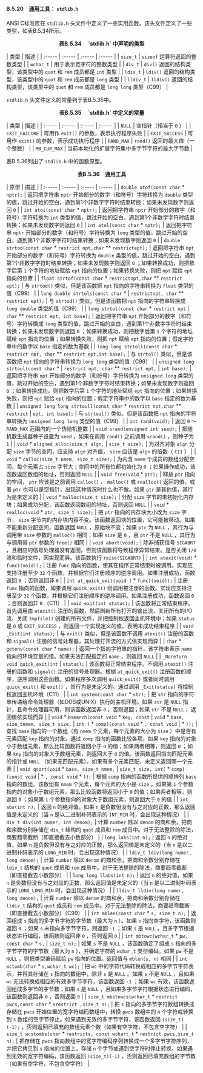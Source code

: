 #### B.5.20　通用工具： `stdlib.h` 

ANSI C标准库在 `stdlib.h` 头文件中定义了一些实用函数。该头文件定义了一些类型，如表B.5.34所示。

<center class="my_markdown"><b class="my_markdown">表B.5.34　 `stdlib.h` 中声明的类型</b></center>

| 类型 | 描述 |
| :-----  | :-----  | :-----  | :-----  |
| `size_t` | `sizeof` 运算符返回的整数类型 |
| `wchar_t` | 用于表示宽字符的整数类型 |
| `div_t` | `div()` 返回的结构类型，该类型中的 `quot` 和 `rem` 成员都是 `int` 类型 |
| `ldiv_t` | `ldiv()` 返回的结构类型，该类型中的 `quot` 和 `rem` 成员都是 `long` 类型 |
| `lldiv_t` | `lldiv()` 返回的结构类型，该类型中的 `quot` 和 `rem` 成员都是 `long long` 类型（C99） |

`stdlib.h` 头文件定义的常量列于表B.5.35中。

<center class="my_markdown"><b class="my_markdown">表B.5.35　 `stdlib.h` 中定义的常量</b></center>

| 类型 | 描述 |
| :-----  | :-----  | :-----  | :-----  |
| `NULL` | 空指针（相当于 `0` ） |
| `EXIT_FAILURE` | 可用作 `exit()` 的参数，表示执行程序失败 |
| `EXIT_SUCCESS` | 可用作 `exit()` 的参数，表示成功执行程序 |
| `RAND_MAX` | `rand()` 返回的最大值（一个整数） |
| `MB_CUR_MAX` | 当前本地化的扩展字符集中多字节字符的最大字节数 |

表B.5.36列出了 `stdlib.h` 中的函数原型。

<center class="my_markdown"><b class="my_markdown">表B.5.36　通用工具</b></center>

| 原型 | 描述 |
| :-----  | :-----  | :-----  | :-----  |
| `double atof(const char`  *  `nptr);` | 返回把字符串 `nptr` 开始部分的数字（和符号）字符转换为 `double` 类型的值，跳过开始的空白，遇到第1个非数字字符时结束转换；如果未发现数字则返回 `0` |
| `int atoi(const char` *  `nptr);` | 返回把字符串 `nptr` 开始部分的数字（和符号）字符转换为 `int` 类型的值，跳过开始的空白，遇到第1个非数字字符时结束转换；如果未发现数字则返回 `0` |
| `int atol(const char` *  `nptr);` | 返回把字符串 `nptr` 开始部分的数字（和符号）字符转换为 `long` 类型的值，跳过开始的空白，遇到第1个非数字字符时结束转换；如果未发现数字则返回 `0` |
| `double strtod(const char` *  `restrict npt,char`  **  `restrictept);` | 返回把字符串 `npt` 开始部分的数字（和符号）字符转换为 `double` 类型的值，跳过开始的空白，遇到第1个非数字字符时结束转换；如果未发现数字则返回 `0` ；如果转换成功，则把数字后第 `1` 个字符的地址赋给 `ept` 指向的位置；如果转换失败，则把 `npt` 赋给 `ept` 指向的位置 |
| `float strtof(const char`  *  `restrictnpt,char`  **  `restrict ept);` | 与 `strtod()` 类似，但是该函数把 `npt` 指向的字符串转换为 `float` 类型的值（C99） |
| `long double strtols(const char`  * | `restrictnpt, char`  ** `restrict ept);` | 与 `strtod()` 类似，但是该函数把 `npt` 指向的字符串转换成 `long double` 类型的值（C99） |
| `long strtol(const char`  *  `restrict npt` | `char`  **  `restrict ept, int base);` | 返回把字符串 `npt` 开始部分的数字（和符号）字符转换成 `long` 类型的值，跳过开始的空白，遇到第1个非数字字符时结束转换；如果未发现数字则返回 `0` ；如果转换成功，则把数字后第 `1` 个字符的地址赋给 `ept` 指向的位置；如果转换失败，则把 `npt` 赋给 `ept` 指向的位置；假定字符串中的数字以 `base` 指定的数为基数 |
| `long long strtoll(const char`  * `restrict npt, char` **  `restrict ept,int base);` | 与 `strtol()` 类似，但是该函数把 `npt` 指向的字符串转换为 `long long` 类型的值（C99） |
| `unsigned long strtoul(const char`  * | `restrict npt, char` **  `restrict ept,` | `int base);` | 返回把字符串 `npt` 开始部分的数字（和符号）字符转换为 `unsigned long` 类型的值，跳过开始的空白，遇到第1个非数字字符时结束转换；如果未发现数字则返回 `0` ；如果转换成功，则把数字后第 `1` 个字符的地址赋给 `ept` 指向的位置；如果转换失败，则把 `npt` 赋给 `ept` 指向的位置；假定字符串中的数字以 `base` 指定的数为基数 |
| `unsigned long long strtoull(const char` *  `restrict npt,char`  **  `restrict` | `ept, int base);` | 与 `strtoul()` 类似，但是该函数把 `npt` 指向的字符串转换为 `unsigned long long` 类型的值（C99） |
| `int rand(void);` | 返回 `0` ～ `RAND_MAX` 范围内的一个伪随机整数 |
| `void srand(unsigned int seed);` | 把随机数生成器种子设置为 `seed` ，如果在调用 `rand()` 之前调用 `srand()` ，则种子为 `1` |
| `void`  * `aligned_alloc(size_t algn,` | `size_t size);` | 为对齐对象 `algn` 分配 `size` 字节的空间，应支持 `algn` 对齐值， `size` 应该是 `algn` 的倍数（ `C11` ） |
| `void`  * `calloc(size_t nmem, size_t size);` | 为内含 `nmem` 个成员的数组分配空间，每个元素占 `size` 字节大；空间中的所有位都初始化为 `0` ；如果操作成功，该函数返回数组的地址，否则返回 `NULL` |
| `void free(void` * `ptr);` | 释放 `ptr` 指向的空间， `ptr` 应该是之前调用 `calloc()` 、 `malloc()` 或 `realloc()` 返回的值，或者 `ptr` 也可以是空指针，出现这种情况时什么也不做。如果 `ptr` 是其他值，其行为是未定义的 |
| `void`  * `malloc(size_t size);` | 分配 `size` 字节的未初始化内存块；如果成功分配，该函数返回数组的地址，否则返回 `NULL` |
| `void`  * `realloc(void` * `ptr, size_t size);` | 把 `ptr` 指向的内存块大小改为 `size` 字节， `size` 字节内的内存块内容不变。该函数返回块的位置，它可能被移动。如果不能重新分配空间，函数返回 `NULL` ，原始块不变；如果 `ptr` 为 `NULL` ，其行为与调用带 `size` 参数的 `malloc()` 相同；如果 `size` 是 `0` ，且 `ptr` 不是 `NULL` ，其行为与调用带 `ptr` 参数的 `free()` 相同 |
| `void abort(void);` | 除非捕获信号 `SIGABRT` ，且相应的信号处理器没有返回，否则该函数将导致程序异常结束。是否关闭 `I/O` 流和临时文件，因实现而异。该函数执行 `raise(SIGABRT)` |
| `int atexit(void(` * `func)(void));` | 注册 `func` 指向的函数，使其在程序正常结束时被调用。实现应支持注册至少 `32` 个函数，并根据它们注册顺序的逆序调用。如果注册成功，函数返回 `0` ；否则返回非 `0` |
| `int at_quick_exit(void (` * `func)(void));` | 注册 `func` 指向的函数，如果调用 `quick_exit()` 则调用被注册的函数。实现应支持注册至少 `32` 个函数，并根据它们注册顺序的逆序调用。如果注册成功，函数返回 `0` ；否则返回非 `0` （C11） |
| `void exit(int status);` | 该函数将正常结束程序。首先调用由 `atexit()` 注册的函数，然后刷新所有打开的输出流、关闭所有的I/O流、关闭 `tmpfile()` 创建的所有文件，并把控制权返回主机环境中；如果 `status` 是 `0` 或 `EXIT_SUCCESS` ，则返回一个实现定义的值，表明未成功结束程序 |
| `void _Exit(int status);` | 与 `exit()` 类似，但是该函数不调用 `atexit()` 注册的函数和 `signal()` 注册的信号处理器，其处理打开流的方式依实现而异 |
| `char`  * `getenv(const char`  *  `name);` | 返回一个指向字符串的指针，该字符串表示 `name` 指向的环境变量的值。如果无法匹配指定的 `name` ，则返回 `NULL` |
| `_Noreturn void quick_exit(int` | `status);` | 该函数将正常结束程序。不调用 `atexit()` 注册的函数和 `signal()` 注册的信号处理器。根据 `at_quick_exit()` 注册函数的顺序，逆序调用这些函数。如果程序多次调用 `quick_exit()` 或者同时调用 `quick_exit()` 和 `exit()` ，其行为是未定义的。通过调用 `_Exit(status)` 将控制权返回主机环境（C11） |
| `int system(const char`  * `str);` | 把 `str` 指向的字符串传递给命令处理器（如DOS或UNIX）执行的主机环境。如果 `str` 是 `NULL` 指针，且命令处理器可用，则该函数返回非 `0` ，否则返回；如果 `str` 不是 `NULL` ，返回值依实现而异 |
| `void`  * `bsearch(const void`  * `key, const` | `void`  * `base, size_tnmem, size_t size,` | `int (` * `comp)(const void`  * `, const void` | * `));` | 查找 `base` 指向的一个数组（有 `nmem` 个元素，每个元素的大小为 `size` ）中是否有元素匹配 `key` 指向的对象。通过 `comp` 指向的函数比较各项，如果 `key` 指向的对象小于数组元素，那么比较函数将返回小于 `0` 的值；如果两者相等，则返回 `0` ；如果 `key` 指向的对象大于数组元素，则返回大于 `0` 的值。该函数返回指向匹配元素的指针或 `NULL` （如果无匹配元素）。如果有多个元素匹配，未定义返回哪一个元素 |
| `void qsort(void` * `base, size_t nmem,` | `size_t size, int(` * `comp) (const void` | * `, const void`  * `));` | 根据 `comp` 指向的函数所提供的顺排列 `base` 指向的数组。该数组有 `nmem` 个元素，每个元素的大小是 `size` 。如果第 `1` 个参数指向的对象小于数组元素，那么比较函数将返回小于 `0` 的值；如果两者相等，则返回 `0` ；如果第 `1` 个参数指向的对象大于数组元素，则返回大于 `0` 的值 |
| `int abs(int n);` | 返回 `n` 的绝对值。如果 `n` 是负数但没有与之对应的正数，那么返回值是未定义的（当 `n` 是以二进制补码表示的 `INT_MIN` 时，会出现这种情况） |
| `div_t div(int numer, int denom);` | 计算 `number` 除以 `denom` 的商和余，把商和余数分别存储在 `div_t` 结构的 `quot` 成员和 `rem` 成员中。对于无法整除的除法，商要趋零截断（即直接截去小数部分） |
| `long labs(int n);` | 返回 `n` 的绝对值，如果 `n` 是负数但没有与之对应的正数，那么返回值是未定义的（当 `n` 是以二进制补码表示的 `LONG_MIN` 时，会出现这种情况） |
| `ldiv_t ldiv(long numer, long denom);` | 计算 `number` 除以 `denom` 的商和余，把商和余数分别存储在 `ldiv_t` 结构的 `quot` 成员和 `rem` 成员中。对于无法整除的除法，商要趋零截断（即直接截去小数部分） |
| `long long llabs(int n);` | 返回 `n` 的绝对值，如果 `n` 是负数但没有与之对应的正数，那么返回值是未定义的（当 `n` 是以二进制补码表示的 `LONG_LONG_MIN` 时，会出现这种情况） |
| `lldiv_t lldiv(long numer, long denom);` | 计算 `number` 除以 `denom` 的商和余，把商和余数分别存储在 `lldiv_t` 结构的 `quot` 成员和 `rem` 成员中。对于无法整除的除法，商要趋零截断（即直接截去小数部分）（C99） |
| `int mblen(const char`  * `s, size_t n);` | 返回组成 `s` 指向的多字节字符的字节数（最大为 `n` ）。如果 `s` 指向空字符，该函数则返回 `0` ；如果 `s` 未指向多字节字符，则返回 `-1` ；如果 `s` 是 `NULL` ，且多字节根据状态进行编码，该函数则返回非 `0` ，否则返回 `0` |
| `int mbtowc(wchar_t` * `pw, const char`  * `s,` | `size_t n);` | 如果 `s` 不是 `NULL` ，该函数确定了组成 `s` 指向的多字节字符的字节数（最大为 `n` ），并确定字符的 `wchar_t` 类型编码。如果 `pw` 不是 `NULL` ，则把类型编码赋给 `pw` 指向的位置。返回值与 `mblen(s, n)` 相同 |
| `int wctomb(char`  * `s,wchar_t wc);` | 把 `wc` 中的字符代码转换成相应的多字节字符表示，并将其存储在 `s` 指向的数组中，除非 `s` 是 `NULL` 。如果 `s` 不是 `NULL` ，且如果 `wc` 无法转换成相应的有效多字节字符，该函数返回 `-1` ；如果 `wc` 有效，该函数返回组成多字节的字节数；如果 `s` 是 `NULL` ，且如果多字节字符根据状态进行编码，该函数则返回非 `0` ，否则返回 `0` |
| `size_t mbstowcs(wchar_t`  * `restrict pwcs,const char`  * `srestrict ,size_t n);` | 把 `s` 指向的多字节字符数组转换成存储在 `pwcs` 开始位置的宽字符编码数组中，转换 `pwcs` 数组中的 `n` 个字符或转换到 `s` 数组的空字节停止。如果遇到无效的多字节字符，该函数返回 `(size_t)(-1);` ，否则返回已填充的数组元素个数（如果有空字符，不包含空字符） |
| `size_t wcstombs(char`  *  `restricts, const wchart_t` *  `restrict pwcs,size_t n);` | 把存储在 `pwcs` 指向数组中的宽字符编码序列转换成一个多字节字符序列，并把它拷贝到 `s` 指向的位置上，存储 `n` 个字节或遇到空字符时停止转换。如果遇到无效的宽字符编码，该函数返回 `(size_t)(-1)` ，否则返回已填充数组的字节数（如果有空字符，不包含空字符） |

